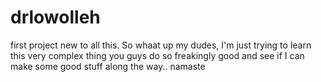 # drlowolleh
first project new to all this. 
So whaat up my dudes, I'm just trying to learn this very complex thing you guys do so freakingly good and see if I can make some good stuff along the way.. namaste

